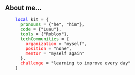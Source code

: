 ## About me...
	
	

  <pre>
    <span style="color: blue;">local</span> kit = {
      <span style="color: green;">pronouns</span> = {"he", "him"},
      <span style="color: green;">code</span> = {"Luau"},
      <span style="color: green;">tools</span> = {"Roblox"},
      <span style="color: green;">techCommunities</span> = {
        <span style="color: red;">organization</span> = "myself",
        <span style="color: red;">position</span> = "none",
        <span style="color: red;">mentor</span> = "myself again"
      },
      <span style="color: red;">challenge</span> = "learning to improve every day"
    }
  </pre>
</details>
